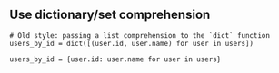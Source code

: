 ## Use dictionary/set comprehension
```
# Old style: passing a list comprehension to the `dict` function
users_by_id = dict([(user.id, user.name) for user in users])

users_by_id = {user.id: user.name for user in users}
```

